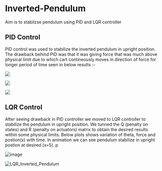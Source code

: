 # Inverted-Pendulum
Aim is to stabilzse pendulum using PID and LQR controller

## PID Control 

PID control was used to stabilize the inverted pendulum in upright position. The drawback behind PID was that it was giving force that was much above physical limit due to which cart contineously moves in direction of force for longer period of time seen in below results :-

![](https://i.imgur.com/AD1bufn.png)

![](https://i.imgur.com/8mvxrjP.png)

![](https://i.imgur.com/SAmLpDJ.png)

## LQR Control 
After seeing drawback in PID controller we moved to LQR controller to stabilize the pendulum in upright position. We tunned the Q (penalty on states) and R (penalty on actuators) matrix to obtain the desired results within some physical limits. Below plots shows variation of theta, force and postion(x) with time. In animation we can see pendulum stabilize in upright postion at desired (x=5). p

![image](https://user-images.githubusercontent.com/86155751/172771977-73ba34db-e274-4d0f-bf75-29d50ab4f545.png)

![LQR_Inverted_Pendulum](https://user-images.githubusercontent.com/86155751/172772171-16a02b85-6390-4b52-b85d-4816d8d92166.gif)

